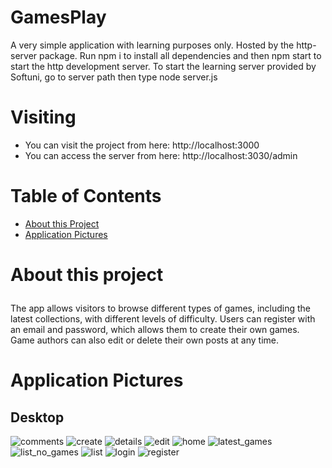 # GamesPlay

A very simple application with learning purposes only. Hosted by the http-server package. Run npm i to install all dependencies and then npm start to start the http development server. To start the learning server provided by Softuni, go to server path then type node server.js

# Visiting
- You can visit the project from here: http://localhost:3000 
- You can access the server from here: http://localhost:3030/admin
# Table of Contents
- <a href="#about">About this Project</a>
- <a href="#application-pictures">Application Pictures</a>

# <p id="about">About this project</p>

The app allows visitors to browse different types of games, including the latest collections, with different levels of difficulty. Users can register with an email and password, which allows them to create their own games. Game authors can also edit or delete their own posts at any time.

# <p id="application-pictures">Application Pictures</p>

## Desktop

![comments](https://user-images.githubusercontent.com/80749603/209833630-85a3368f-5fdd-4283-8875-4401bf1559f8.png)
![create](https://user-images.githubusercontent.com/80749603/209833634-7683e789-3a83-4f6c-b960-f7870f325c8f.png)
![details](https://user-images.githubusercontent.com/80749603/209833635-c8867edc-87b4-4849-9394-de5235338333.png)
![edit](https://user-images.githubusercontent.com/80749603/209833636-c8ac15b9-ea51-4e9d-8447-77e198bd2f43.png)
![home](https://user-images.githubusercontent.com/80749603/209833639-9fc13912-4d41-4bd3-a1ef-5aee89dd3e01.png)
![latest_games](https://user-images.githubusercontent.com/80749603/209833642-17bc4d57-887a-4251-a9ad-cc77939e6fc3.png)
![list_no_games](https://user-images.githubusercontent.com/80749603/209833644-f6a58c40-a2c6-41c0-a9b4-a89df52f5ff0.png)
![list](https://user-images.githubusercontent.com/80749603/209833645-d19aa635-294a-4ebf-bc7d-c8f8a85eb7a3.png)
![login](https://user-images.githubusercontent.com/80749603/209833647-95469548-8766-47a1-bdab-380dcaf0a604.png)
![register](https://user-images.githubusercontent.com/80749603/209833649-789a2291-980e-4eac-ac38-209a00cd627c.png)
